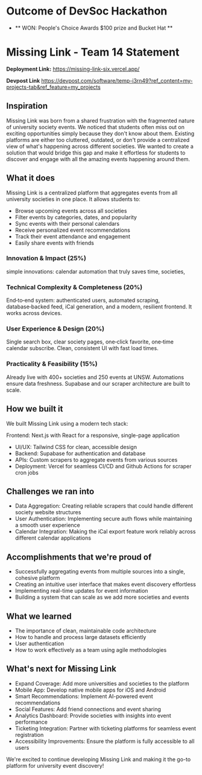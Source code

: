# Outcome of DevSoc Hackathon
- ** WON: People's Choice Awards $100 prize and Bucket Hat **

# Missing Link - Team 14 Statement

**Deployment Link:** https://missing-link-six.vercel.app/

**Devpost Link** https://devpost.com/software/temp-i3rn49?ref_content=my-projects-tab&ref_feature=my_projects


## Inspiration
Missing Link was born from a shared frustration with the fragmented nature of university society events. We noticed that students often miss out on exciting opportunities simply because they don't know about them. Existing platforms are either too cluttered, outdated, or don't provide a centralized view of what's happening across different societies. We wanted to create a solution that would bridge this gap and make it effortless for students to discover and engage with all the amazing events happening around them.

## What it does
Missing Link is a centralized platform that aggregates events from all university societies in one place. It allows students to:

- Browse upcoming events across all societies
- Filter events by categories, dates, and popularity
- Sync events with their personal calendars
- Receive personalized event recommendations
- Track their event attendance and engagement
- Easily share events with friends

### Innovation & Impact (25%)
simple innovations: calendar automation that truly saves time, societies, 

### Technical Complexity & Completeness (20%)
 End‑to‑end system: authenticated users, automated scraping, database‑backed feed, iCal generation, and a modern, resilient frontend. It works across devices.

### User Experience & Design (20%)
 Single search box, clear society pages, one‑click favorite, one‑time calendar subscribe. Clean, consistent UI with fast load times.

### Practicality & Feasibility (15%)
 Already live with 400+ societies and 250 events at UNSW. Automations ensure data freshness. Supabase and our scraper architecture are built to scale.

## How we built it
We built Missing Link using a modern tech stack:

Frontend: Next.js with React for a responsive, single-page application
- UI/UX: Tailwind CSS for clean, accessible design
- Backend: Supabase for authentication and database
- APIs: Custom scrapers to aggregate events from various sources
- Deployment: Vercel for seamless CI/CD and Github Actions for scraper cron jobs

## Challenges we ran into
- Data Aggregation: Creating reliable scrapers that could handle different society website structures
- User Authentication: Implementing secure auth flows while maintaining a smooth user experience
- Calendar Integration: Making the iCal export feature work reliably across different calendar applications

## Accomplishments that we're proud of
- Successfully aggregating events from multiple sources into a single, cohesive platform
- Creating an intuitive user interface that makes event discovery effortless
- Implementing real-time updates for event information
- Building a system that can scale as we add more societies and events

## What we learned
- The importance of clean, maintainable code architecture
- How to handle and process large datasets efficiently
- User authentication
- How to work effectively as a team using agile methodologies

## What's next for Missing Link
- Expand Coverage: Add more universities and societies to the platform
- Mobile App: Develop native mobile apps for iOS and Android
- Smart Recommendations: Implement AI-powered event recommendations
- Social Features: Add friend connections and event sharing
- Analytics Dashboard: Provide societies with insights into event performance
- Ticketing Integration: Partner with ticketing platforms for seamless event registration
- Accessibility Improvements: Ensure the platform is fully accessible to all users

We're excited to continue developing Missing Link and making it the go-to platform for university event discovery!
